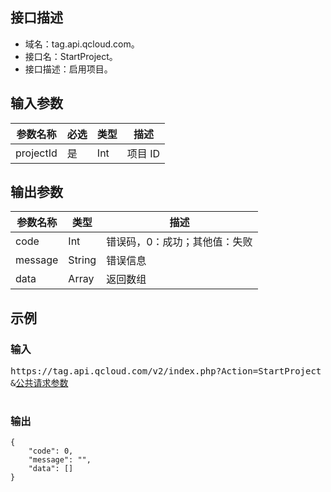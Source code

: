 ## 接口描述

- 域名：tag.api.qcloud.com。 
- 接口名：StartProject。
- 接口描述：启用项目。

## 输入参数

|参数名称|	必选|	类型|	描述|
|-------|------|------|------|
|projectId|	是|	Int	|项目 ID|

## 输出参数

|参数名称| 类型| 描述 |
|------|------|------|
|code |Int |错误码，0：成功；其他值：失败| 
|message |String |错误信息 |
|data| Array| 返回数组|

## 示例
### 输入

<pre>
https://tag.api.qcloud.com/v2/index.php?Action=StartProject 
&<a href="https://cloud.tencent.com/document/product/378/4380">公共请求参数</a>

</pre>

### 输出
```
{
    "code": 0,
    "message": "",
    "data": []
}
```
